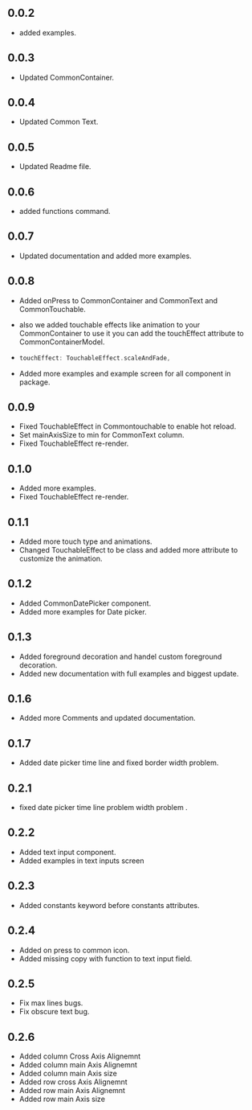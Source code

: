 ## 0.0.2

- added examples.

## 0.0.3

- Updated CommonContainer.

## 0.0.4

- Updated Common Text.

## 0.0.5

- Updated Readme file.

## 0.0.6

- added functions command.

## 0.0.7

- Updated documentation and added more examples.

## 0.0.8

- Added onPress to CommonContainer and CommonText and CommonTouchable.
- also we added touchable effects like animation to your CommonContainer to use it you can add the touchEffect attribute to CommonContainerModel.

- ```dart
  touchEffect: TouchableEffect.scaleAndFade,
  ```
- Added more examples and example screen for all component in package.

## 0.0.9

- Fixed TouchableEffect in Commontouchable to enable hot reload.
- Set mainAxisSize to min for CommonText column.
- Fixed TouchableEffect re-render.

## 0.1.0

- Added more examples.
- Fixed TouchableEffect re-render.

## 0.1.1

- Added more touch type and animations.
- Changed TouchableEffect to be class and added more attribute to customize the animation.

## 0.1.2

- Added CommonDatePicker component.
- Added more examples for Date picker.

## 0.1.3

- Added foreground decoration and handel custom foreground decoration.
- Added new documentation with full examples and biggest update.

## 0.1.6

- Added more Comments and updated documentation.

## 0.1.7

- Added date picker time line and fixed border width problem.

## 0.2.1

- fixed date picker time line problem width problem .

## 0.2.2

- Added text input component.
- Added examples in text inputs screen

## 0.2.3

- Added constants keyword before constants attributes.

## 0.2.4

- Added on press to common icon.
- Added missing copy with function to text input field.

## 0.2.5

- Fix max lines bugs.
- Fix obscure text bug.

## 0.2.6

- Added column Cross Axis Alignemnt
- Added column main Axis Alignemnt
- Added column main Axis size
- Added row cross Axis Alignemnt
- Added row main Axis Alignemnt
- Added row main Axis size
